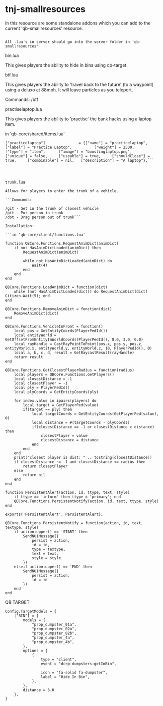 # tnj-smallresources

In this resource are some standalone addons which you can add to the current 'qb-smallresources' resource.

```All .lua's in client should go into the client folder in 'qb-smallresources'.

All .lua's in server should go into the server folder in 'qb-smallresources'
```




bin.lua

This gives players the ability to hide in bins using qb-target.




btf.lua

This gives players the ability to 'travel back to the future' (to a waypoint) using a deluxo at 88mph. It will leave particles as you teleport.

Commands: /btf




practiselaptop.lua

This gives players the ability to 'practise' the bank hacks using a laptop item.

in 'qb-core/shared/items.lua'
```
["practicelaptop"] 		 	 	 = {["name"] = "practicelaptop",           		["label"] = "Practice Laptop",	 		["weight"] = 2500, 		["type"] = "item", 		["image"] = "boostinglaptop.png", 		["unique"] = false, 	["useable"] = true, 	["shouldClose"] = true,   	["combinable"] = nil,   ["description"] = "A laptop"},```




trunk.lua

Allows for players to enter the trunk of a vehicle.

```Commands:

/git - Get in the trunk of closest vehicle
/pit - Put person in trunk
/dot - Drag person out of trunk```

Installation:

```in 'qb-core/client/functions.lua'

function QBCore.Functions.RequestAnimDict(animDict)
	if not HasAnimDictLoaded(animDict) then
		RequestAnimDict(animDict)

		while not HasAnimDictLoaded(animDict) do
			Wait(4)
		end
	end
end

QBCore.Functions.LoadAnimDict = function(dict)
	while (not HasAnimDictLoaded(dict)) do RequestAnimDict(dict) Citizen.Wait(5); end
end

QBCore.Functions.RemoveAnimDict = function(dict)
	RemoveAnimDict(dict)
end

QBCore.Functions.VehicleInFront = function()
    local pos = GetEntityCoords(PlayerPedId())
    local entityWorld = GetOffsetFromEntityInWorldCoords(PlayerPedId(), 0.0, 3.0, 0.0)
    local rayHandle = CastRayPointToPoint(pos.x, pos.y, pos.z, entityWorld.x, entityWorld.y, entityWorld.z, 10, PlayerPedId(), 0)
    local a, b, c, d, result = GetRaycastResult(rayHandle)
    return result
end

QBCore.Functions.GetClosestPlayerRadius = function(radius)
    local players = QBCore.Functions.GetPlayers()
    local closestDistance = -1
    local closestPlayer = -1
    local ply = PlayerPedId()
    local plyCoords = GetEntityCoords(ply)

    for index,value in ipairs(players) do
        local target = GetPlayerPed(value)
        if(target ~= ply) then
            local targetCoords = GetEntityCoords(GetPlayerPed(value), 0)
            local distance = #(targetCoords - plyCoords)
            if(closestDistance == -1 or closestDistance > distance) then
                closestPlayer = value
                closestDistance = distance
            end
        end
    end
	print("closest player is dist: " .. tostring(closestDistance))
	if closestDistance ~= -1 and closestDistance <= radius then
		return closestPlayer
	else
		return nil
	end
end

function PersistentAlert(action, id, ttype, text, style)
	if ttype == 'inform' then ttype = 'primary'; end
	QBCore.Functions.PersistentNotify(action, id, text, ttype, style)
end

exports('PersistentAlert', PersistentAlert);

QBCore.Functions.PersistentNotify = function(action, id, text, textype, style)
	if action:upper() == 'START' then
		SendNUIMessage({
			persist = action,
			id = id,
			type = textype,
			text = text,
			style = style
		})
	elseif action:upper() == 'END' then
		SendNUIMessage({
			persist = action,
			id = id
		})
	end
end
```
QB TARGET
```
Config.TargetModels = {
	["BIN"] = {
        models = {
            "prop_dumpster_01a", 
            "prop_dumpster_02a", 
            "prop_dumpster_02b", 
            "prop_dumpster_4a", 
            "prop_dumpster_4b",
        },
        options = {
            {
                type = "client",
                event = "dcrp-dumpsters:getInBin",
                
                icon = "fa-solid fa-dumpster",
                label = "Hide In Bin",
            },
        },
        distance = 3.0
    },
}
```
